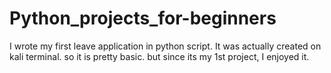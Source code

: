 # Python_projects_for-beginners
I wrote my first leave application in python script. It was actually created on kali terminal. so it is pretty basic. but since its my 1st project, I enjoyed it. 
